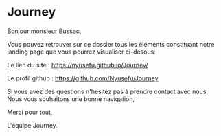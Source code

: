 # Journey
Bonjour monsieur Bussac,

Vous pouvez retrouver sur ce dossier tous les éléments constituant notre landing page que vous pourrez visualiser ci-desous:

Le lien du site : https://nyusefu.github.io/Journey/

Le profil github : https://github.com/Nyusefu/Journey

Si vous avez des questions n'hesitez pas à prendre contact avec nous,
Nous vous souhaitons une bonne navigation,

Merci pour tout,

L'équipe Journey.
